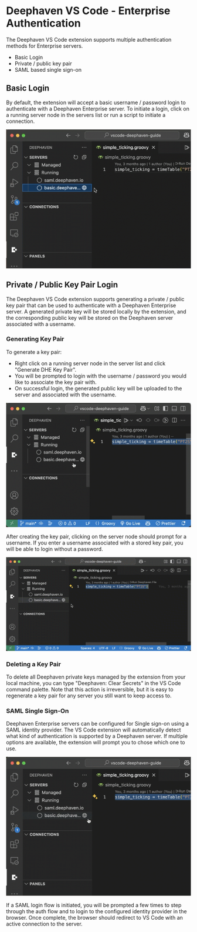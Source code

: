 # Deephaven VS Code - Enterprise Authentication
The Deephaven VS Code extension supports multiple authentication methods for Enterprise servers.
* Basic Login
* Private / public key pair
* SAML based single sign-on

## Basic Login
By default, the extension will accept a basic username / password login to authenticate with a Deephaven Enterprise server. To initiate a login, click on a running server node in the servers list or run a script to initiate a connection.

![Enterprise Basic Auth](assets/dhe-basic-auth.gif)

## Private / Public Key Pair Login
The Deephaven VS Code extension supports generating a private / public key pair that can be used to authenticate with a Deephaven Enterprise server. A generated private key will be stored locally by the extension, and the corresponding public key will be stored on the Deephaven server associated with a username. 

### Generating Key Pair
To generate a key pair:
* Right click on a running server node in the server list and click "Generate DHE Key Pair".
* You will be prompted to login with the username / password you would like to associate the key pair with.
* On successful login, the generated public key will be uploaded to the server and associated with the username.

![Generate Enterprise Key Pair](assets/dhe-generate-keypair.gif)

After creating the key pair, clicking on the server node should prompt for a username. If you enter a username associated with a stored key pair, you will be able to login without a password.

![Enterprise Key Pair Login](assets/dhe-keypair-auth.gif)

### Deleting a Key Pair
To delete all Deephaven private keys managed by the extension from your local machine, you can type "Deephaven: Clear Secrets" in the VS Code command palette. Note that this action is irreversible, but it is easy to regenerate a key pair for any server you still want to keep access to.

### SAML Single Sign-On
Deephaven Enterprise servers can be configured for Single sign-on using a SAML identity provider. The VS Code extension will automatically detect what kind of authentication is supported by a Deephaven server. If multiple options are available, the extension will prompt you to chose which one to use.

![Enterprise SAML Auth](assets/dhe-saml-auth.gif)

If a SAML login flow is initiated, you will be prompted a few times to step through the auth flow and to login to the configured identity provider in the browser. Once complete, the browser should redirect to VS Code with an active connection to the server.
